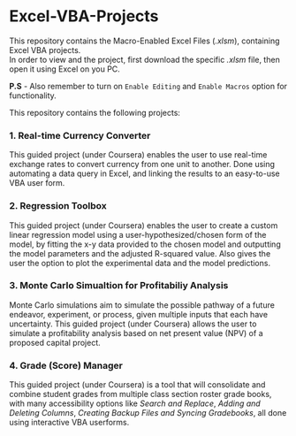 # Excel-VBA-Projects
This repository contains the Macro-Enabled Excel Files (_.xlsm_), containing Excel VBA projects.<br/>
In order to view and the project, first download the specific _.xlsm_ file, then open it using Excel on you PC.<br/>

**P.S** - Also remember to turn on `Enable Editing` and `Enable Macros` option for functionality.

This repository contains the following projects:
### 1. Real-time Currency Converter
This guided project (under Coursera) enables the user to use real-time exchange rates to convert currency from one unit to another. Done using automating a data query in Excel, and linking the results to an easy-to-use VBA user form.

### 2. Regression Toolbox
This guided project (under Coursera) enables the user to create a custom linear regression model using a user-hypothesized/chosen form of the model, by fitting the x-y data provided to the chosen model and outputting the model parameters and the adjusted R-squared value. Also gives the user the option to plot the experimental data and the model predictions.

### 3. Monte Carlo Simualtion for Profitabiliy Analysis
Monte Carlo simulations aim to simulate the possible pathway of a future endeavor, experiment, or process, given multiple inputs that each have uncertainty. This guided project (under Coursera) allows the user to simulate a profitability analysis based on net present value (NPV) of a proposed capital project.

### 4. Grade (Score) Manager
This guided project (under Coursera) is a tool that will consolidate and combine student grades from multiple class section roster grade books, with many accessibility options like _Search and Replace_, _Adding and Deleting Columns_, _Creating Backup Files and Syncing Gradebooks_, all done using interactive VBA userforms.
